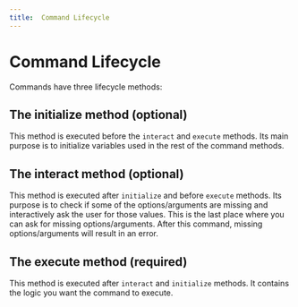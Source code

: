 ```yaml
---
title:  Command Lifecycle
---
```

# Command Lifecycle
 
Commands have three lifecycle methods:

## The initialize method (optional)
This method is executed before the `interact` and `execute` methods. 
Its main purpose is to initialize variables used in the rest of the command methods.

## The interact method (optional)
This method is executed after `initialize` and before `execute` methods. 
Its purpose is to check if some of the options/arguments are missing and interactively ask the user for those values. This is the last place where you can ask for missing options/arguments. After this command, missing options/arguments will result in an error.

## The execute method (required)
This method is executed after `interact` and `initialize` methods. 
It contains the logic you want the command to execute.
